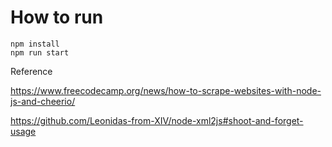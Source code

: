 # How to run

```
npm install
npm run start
```

Reference

https://www.freecodecamp.org/news/how-to-scrape-websites-with-node-js-and-cheerio/

https://github.com/Leonidas-from-XIV/node-xml2js#shoot-and-forget-usage
